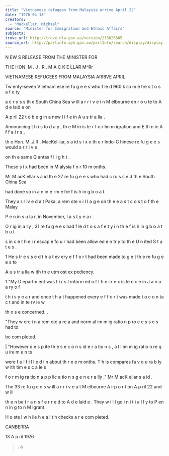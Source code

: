 ```yaml
---
title: "Vietnamese refugees from Malaysia arrive April 22"
date: "1976-04-13"
creators:
  - "Mackellar, Michael"
source: "Minister for Immigration and Ethnic Affairs"
subjects:
trove_url: http://trove.nla.gov.au/version/213826865
source_url: http://parlinfo.aph.gov.au/parlInfo/search/display/display.w3p;query=Id%3A%22media/pressrel/HPR09000227%22
---
```


 N EW S RELEASE FROM THE MINISTER FOR

 THE HON. M . J . R .  M A C K E LLAR M^Rr

 VIETNAMESE REFUGEES FROM MALAYSIA ARRIVE APRIL

 Tw enty-seven V ietnam ese re fu g e e s  who f le d  960 k ilo m e tre s  t o  s a f e ty  

 a c r o s s  th e  South China Sea w ill a r r i v e  i n  M elbourne en r o u te  to  A d e laid e  on 

 A p ril 22 t o  b e g in  a  new l i f e  in  A u s tr a lia .

 Announcing t h i s  to d a y , th e  M in is te r f o r  Im m igration and E th n ic  A f f a i r s , 

 th e  Hon. M .J.R . MacKel-lar, s a id  s i x  o th e r  Indo-C hinese re fu g e e s  would a r r i v e  

 on th e  same Q antas f l i g h t .

 These s i x  had been in  M alysia f o r  10 m onths.

 Mr M acK ellar s a id  th e  27 re fu g e e s  who had c ro s s e d  th e  South China Sea 

 had done so in  a  n in e -m e tre  f is h in g  b o a t.

 They a r r iv e d  a t Paka, a  rem ote v i l l a g e  on th e  e a s t c o s t o f  th e  Malay 

 P e n in s u la r, in  November, l a s t  y e a r .

 O r ig in a lly , 31 re fu g e e s  had f le d  t o  s a f e t y  i n  th e  f is h in g  b o a t b u t 

 s in c e  t h e i r  escap e fo u r had been allow ed e n tr y  to  th e  U n ited  S t a t e s .

 1  He s tr e s s e d  t h a t  ev ery  e f f o r t  had been made to  g e t th e  re fu g e e s  to  

 A u s tr a lia  w ith  th e  utm ost ex pediency.

 1  "My D epartm ent was f i r s t  inform ed o f  t h e i r  e x is te n c e  in  J a n u a ry  o f  

 t h i s  y e a r and once t h a t  happened every e f f o r t  was made t o  c o n ta c t and in te rv ie w  

 th o s e  concerned. .

 "They w ere i n  a rem ote a re a  and norm al im m ig ratio n  p ro c e s s e s  had to

 be com pleted.

 | "However d e s p ite  th e s e  c o n s id e r a tio n s , a l l  im m ig ratio n  re q u ire m e n ts  

 were f u l f i l l e d  i n  about th r e e  m onths. T h is compares fa v o u ra b ly  w ith  tim e  s c a le s  

 f o r  m ig ra tio n  a p p lic a tio n s  g e n e r a lly ,"  Mr M acK ellar s a id .

 The 33 re fu g e e s  w ill a r r i v e  a t  M elbourne A irp o r t on A p ril 22 and w ill 

 th e n  be t r a n s f e r r e d  to  A d e laid e . They w i l l  go i n i t i a l l y  to  P en n in g to n  M igrant 

 H o ste l w h ile  h e a l t h  checks a r e  com pleted.

 CANBERRA 

 13 A p ril 1976

 >. â 

